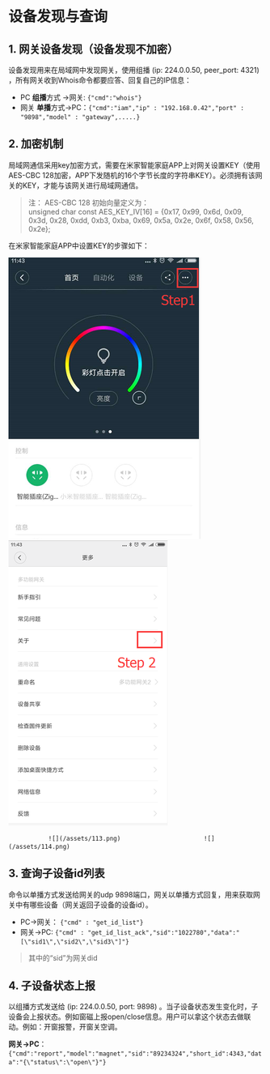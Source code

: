 # 设备发现与查询

## 1. 网关设备发现（设备发现不加密）

设备发现用来在局域网中发现网关，使用组播 \(ip: 224.0.0.50, peer\_port: 4321\) ，所有网关收到Whois命令都要应答、回复自己的IP信息：

* PC   **组播**方式 -&gt;网关: `{"cmd":"whois"}`   
* 网关 **单播**方式-&gt;PC：`{"cmd":"iam","ip" : "192.168.0.42","port" : "9898","model" : "gateway",.....}`

## 2. 加密机制

局域网通信采用key加密方式，需要在米家智能家庭APP上对网关设置KEY（使用AES-CBC 128加密，APP下发随机的16个字节长度的字符串KEY）。必须拥有该网关的KEY，才能与该网关进行局域网通信。

> 注： AES-CBC 128 初始向量定义为：  
>      unsigned char const AES\_KEY\_IV\[16\] = {0x17, 0x99, 0x6d, 0x09, 0x3d, 0x28, 0xdd, 0xb3, 0xba, 0x69, 0x5a, 0x2e, 0x6f, 0x58, 0x56, 0x2e};

在米家智能家庭APP中设置KEY的步骤如下：

![](/assets/111.png)                     ![](/assets/112.png)


               ![](/assets/113.png)                       ![](/assets/114.png)



## 3. 查询子设备id列表

命令以单播方式发送给网关的udp 9898端口，网关以单播方式回复，用来获取网关中有哪些设备（网关返回子设备的设备id）。

* PC-&gt;网关：  `{"cmd" : "get_id_list"}`
* 网关-&gt;PC:   `{"cmd" : "get_id_list_ack","sid":"1022780","data":"[\"sid1\",\"sid2\",\"sid3\"]"}`

> 其中的“sid”为网关did

## 4. 子设备状态上报

以组播方式发送给 \(ip: 224.0.0.50, port: 9898\) 。当子设备状态发生变化时，子设备会上报状态。例如窗磁上报open/close信息。用户可以拿这个状态去做联动。例如：开窗报警，开窗关空调。

**网关-&gt;PC**：`{"cmd":"report","model":"magnet","sid":"89234324","short_id":4343,"data":"{\"status\":\"open\"}"}`


